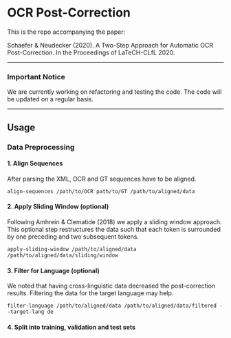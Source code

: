 # OCR Post-Correction  

This is the repo accompanying the paper:

Schaefer & Neudecker (2020). A Two-Step Approach for Automatic OCR Post-Correction. In the Proceedings of LaTeCH-CLfL 2020.

***

### Important Notice

We are currently working on refactoring and testing the code. The code will be updated on a regular basis.

***

## Usage

### Data Preprocessing

#### 1. Align Sequences

After parsing the XML, OCR and GT sequences have to be aligned.

~~~
align-sequences /path/to/OCR path/to/GT /path/to/aligned/data
~~~

#### 2. Apply Sliding Window (optional)

Following Amhrein & Clematide (2018) we apply a sliding window approach. This optional step
restructures the data such that each token is surrounded by one preceding and two subsequent tokens.

~~~
apply-sliding-window /path/to/aligned/data /path/to/aligned/data/sliding/window
~~~

#### 3. Filter for Language (optional)

We noted that having cross-linguistic data decreased the post-correction results. Filtering the data for the target language may help.

~~~
filter-language /path/to/aligned/data /path/to/aligned/data/filtered --target-lang de
~~~

#### 4. Split into training, validation and test sets
